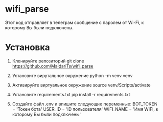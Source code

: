 # wifi_parse
Этот код отправляет в телеграм сообщение с паролем от Wi-Fi, к которому Вы были подключены.

# Установка
1. Клонируйте репозиторий
git clone https://github.com/MaidariTs/wifi_parse

2. Установите вирутальное окружение
python -m venv venv

3. Активируйте виртуальное окружение
source venv/Scripts/activate

4. Установите requirements.txt
pip install -r requirements.txt

5. Создайте файл .env и впишите следующие переменные:
BOT_TOKEN = 'Токен бота'
USER_ID = 'ID пользователя'
WIFI_NAME = 'Имя WIFI, к которому Вы были подключены'
